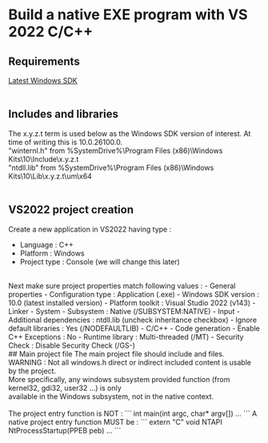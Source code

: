 # Build a native EXE program with VS 2022 C/C++

## Requirements
[Latest Windows SDK](https://developer.microsoft.com/en-us/windows/downloads/windows-sdk/)<br/>
<br/>
## Includes and libraries
The x.y.z.t term is used below as the Windows SDK version of interest. At time of writing this is 10.0.26100.0.<br/>
"winternl.h" from %SystemDrive%\Program Files (x86)\Windows Kits\10\Include\x.y.z.t<br/>
"ntdll.lib" from %SystemDrive%\Program Files (x86)\Windows Kits\10\Lib\x.y.z.t\um\x64<br/>
<br/>
## VS2022 project creation
Create a new application in VS2022 having type :<br/>
- Language : C++
- Platform : Windows
- Project type : Console (we will change this later)
<br/>
Next make sure project properties match following values :
- General properties
  - Configuration type : Application (.exe)
  - Windows SDK version : 10.0 (latest installed version)
  - Platform toolkit : Visual Studio 2022 (v143)
- Linker
  - System
    - Subsystem : Native (/SUBSYSTEM:NATIVE)
  - Input
    - Additional dependencies : ntdll.lib (uncheck inheritance checkbox)
    - Ignore default libraries : Yes (/NODEFAULTLIB)
- C/C++
  - Code generation
    - Enable C++ Exceptions : No
    - Runtime library : Multi-threaded (/MT)
    - Security Check : Disable Security Check (/GS-)
<br/>
## Main project file
The main project file should include <windows.h> and <winternl.h> files.<br/>
WARNING : Not all windows.h direct or indirect included content is usable by the project.<br/>
More specifically, any windows subsystem provided function (from kernel32, gdi32, user32 ...) is only<br/>
available in the Windows subsystem, not in the native context.<br/>
<br/>
The project entry function is NOT :
```
int main(int argc, char* argv[]) ...
```
A native project entry function MUST be :
```
extern "C" void NTAPI NtProcessStartup(PPEB peb) ...
```

